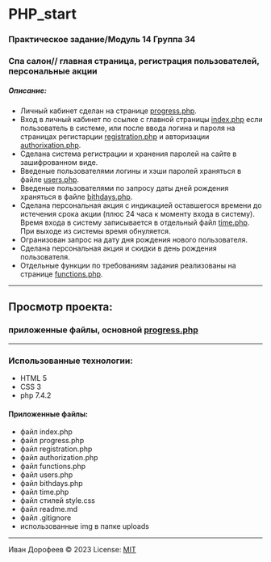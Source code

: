 # PHP_start 
### Практическое задание/Модуль 14 Группа 34
### Спа салон// главная страница, регистрация пользователей, персональные акции
##### Описание:
+ Личный кабинет сделан на странице [progress.php](/modul_14_PHP_start/progress.php).
+ Вход в личный кабинет по ссылке с главной страницы [index.php](/modul_14_PHP_start/index.php) если пользователь в системе,
или после ввода логина и пароля на страницах регистарции [registration.php](/modul_14_PHP_start/registration.php) и авторизации [authorixation.php](/modul_14_PHP_start/authorization.php).
+ Сделана система регистрации и хранения паролей на сайте в зашифрованном виде.
+ Введеные пользователями логины и хэши паролей храняться в файле [users.php](/modul_14_PHP_start/users.php).
+ Введеные пользователями по запросу даты дней рождения храняться в файле [bithdays.php](/modul_14_PHP_start/bithdays.php).
+ Сделана персональная акция с индикацией оставшегося времени до истечения срока акции (плюс 24 часа к моменту входа в систему).
Время входа в систему записывается в отдельный файл [time.php](/modul_14_PHP_start/time.php). При выходе из системы время обнуляется.
+ Огранизован запрос на дату дня рождения нового пользователя.
+ Сделана персональная акция и скидки в день рождения пользователя.
+ Отдельные функции по требованиям задания реализованы на странице [functions.php](/modul_14_PHP_start/functions.php).
---

## Просмотр проекта: 
### приложенные файлы, основной [progress.php](/modul_14_PHP_start/progress.php)



---
### Использованные технологии:
+ HTML 5
+ CSS 3
+ php 7.4.2

#### Приложенные файлы:
+ файл  index.php
+ файл  progress.php
+ файл  registration.php
+ файл  authorization.php
+ файл  functions.php
+ файл  users.php
+ файл  bithdays.php
+ файл  time.php
+ файл стилей style.css
+ файл readme.md
+ файл .gitignore
+ использованные img в папке uploads




---
Иван Дорофеев &copy; 2023
License: [MIT](https://mit-license.org/)


